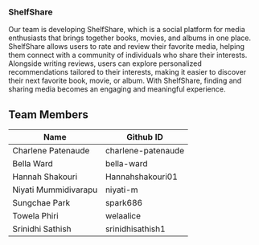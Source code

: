 ### ShelfShare

Our team is developing ShelfShare, which is a social platform for media enthusiasts that brings together books, movies, and albums in one place. ShelfShare allows users to rate and review their favorite media, helping them connect with a community of individuals who share their interests. Alongside writing reviews, users can explore personalized recommendations tailored to their interests, making it easier to discover their next favorite book, movie, or album. With ShelfShare, finding and sharing media becomes an engaging and meaningful experience.


## Team Members
| Name        | Github ID   |
| ----------- | ----------- |
| Charlene Patenaude  | charlene-patenaude  |
| Bella Ward | bella-ward  |
| Hannah Shakouri | Hannahshakouri01  |
| Niyati Mummidivarapu  | niyati-m  |
| Sungchae Park| spark686 |
| Towela Phiri | welaalice |
| Srinidhi Sathish | srinidhisathish1 |
